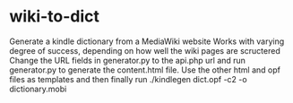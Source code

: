 # wiki-to-dict
Generate a kindle dictionary from a MediaWiki website
Works with varying degree of success, depending on how well the wiki pages are scructered
Change the URL fields in generator.py to the api.php url and run generator.py to generate the content.html file.
Use the other html and opf files as templates and then finally run ./kindlegen dict.opf -c2 -o dictionary.mobi
